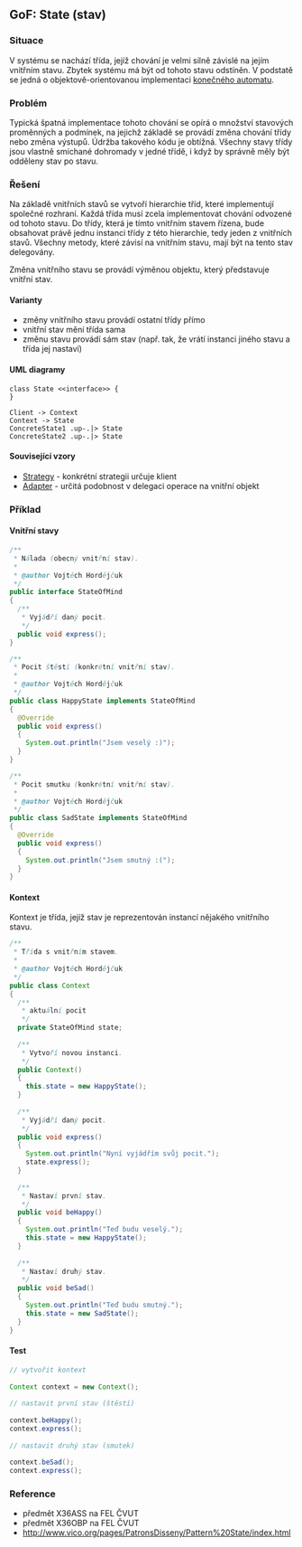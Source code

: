 ## GoF: State (stav)

### Situace

V systému se nachází třída, jejíž chování je velmi silně závislé na jejím vnitřním stavu. Zbytek systému má být od tohoto stavu odstíněn. V podstatě se jedná o objektově-orientovanou implementaci [konečného automatu](wiki/konecny-automat).

### Problém

Typická špatná implementace tohoto chování se opírá o množství stavových proměnných a podmínek, na jejichž základě se provádí změna chování třídy nebo změna výstupů. Údržba takového kódu je obtížná. Všechny stavy třídy jsou vlastně smíchané dohromady v jedné třídě, i když by správně měly být odděleny stav po stavu.

### Řešení

Na základě vnitřních stavů se vytvoří hierarchie tříd, které implementují společné rozhraní. Každá třída musí zcela implementovat chování odvozené od tohoto stavu. Do třídy, která je tímto vnitřním stavem řízena, bude obsahovat právě jednu instanci třídy z této hierarchie, tedy jeden z vnitřních stavů. Všechny metody, které závisí na vnitřním stavu, mají být na tento stav delegovány. 

Změna vnitřního stavu se provádí výměnou objektu, který představuje vnitřní stav. 

#### Varianty

- změny vnitřního stavu provádí ostatní třídy přímo
- vnitřní stav mění třída sama
- změnu stavu provádí sám stav (např. tak, že vrátí instanci jiného stavu a třída jej nastaví)

#### UML diagramy

```uml:class
class State <<interface>> {
}

Client -> Context
Context -> State
ConcreteState1 .up-.|> State
ConcreteState2 .up-.|> State
```

#### Související vzory

- [Strategy](wiki/strategy) - konkrétní strategii určuje klient
- [Adapter](wiki/adapter) - určitá podobnost v delegaci operace na vnitřní objekt

### Příklad

#### Vnitřní stavy

```java
/**
 * Nálada (obecný vnitřní stav).
 * 
 * @author Vojtěch Hordějčuk
 */
public interface StateOfMind
{
  /**
   * Vyjádří daný pocit.
   */
  public void express();
}
```

```java
/**
 * Pocit štěstí (konkrétní vnitřní stav).
 * 
 * @author Vojtěch Hordějčuk
 */
public class HappyState implements StateOfMind
{
  @Override
  public void express()
  {
    System.out.println("Jsem veselý :)");
  }
}
```

```java
/**
 * Pocit smutku (konkrétní vnitřní stav).
 * 
 * @author Vojtěch Hordějčuk
 */
public class SadState implements StateOfMind
{
  @Override
  public void express()
  {
    System.out.println("Jsem smutný :(");
  }
}
```

#### Kontext

Kontext je třída, jejíž stav je reprezentován instancí nějakého vnitřního stavu.

```java
/**
 * Třída s vnitřním stavem.
 * 
 * @author Vojtěch Hordějčuk
 */
public class Context
{
  /**
   * aktuální pocit
   */
  private StateOfMind state;
  
  /**
   * Vytvoří novou instanci.
   */
  public Context()
  {
    this.state = new HappyState();
  }
  
  /**
   * Vyjádří daný pocit.
   */
  public void express()
  {
    System.out.println("Nyní vyjádřím svůj pocit.");
    state.express();
  }
  
  /**
   * Nastaví první stav.
   */
  public void beHappy()
  {
    System.out.println("Teď budu veselý.");
    this.state = new HappyState();
  }
  
  /**
   * Nastaví druhý stav.
   */
  public void beSad()
  {
    System.out.println("Teď budu smutný.");
    this.state = new SadState();
  }
}
```

#### Test

```java
// vytvořit kontext
    
Context context = new Context();
    
// nastavit první stav (štěstí)
    
context.beHappy();
context.express();
    
// nastavit druhý stav (smutek)
    
context.beSad();
context.express();
```

### Reference

- předmět X36ASS na FEL ČVUT
- předmět X36OBP na FEL ČVUT
- http://www.vico.org/pages/PatronsDisseny/Pattern%20State/index.html
